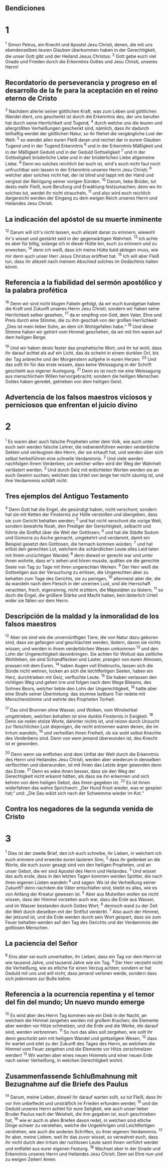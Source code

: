## Bendiciones
# 1
<sup class='bibleverse'>1</sup> Simon Petrus, ein Knecht und Apostel Jesu Christi, denen, die mit uns ebendenselben teuren Glauben überkommen haben in der Gerechtigkeit, die unser Gott gibt und der Heiland Jesus Christus: <sup class='bibleverse'>2</sup> Gott gebe euch viel Gnade und Frieden durch die Erkenntnis Gottes und Jesu Christi, unseres Herrn! 

## Recordatorio de perseverancia y progreso en el desarrollo de la fe para la aceptación en el reino eterno de Cristo
<sup class='bibleverse'>3</sup> Nachdem allerlei seiner göttlichen Kraft, was zum Leben und göttlichen Wandel dient, uns geschenkt ist durch die Erkenntnis des, der uns berufen hat durch seine Herrlichkeit und Tugend, <sup class='bibleverse'>4</sup> durch welche uns die teuren und allergrößten Verheißungen geschenkt sind, nämlich, dass ihr dadurch teilhaftig werdet der göttlichen Natur, so ihr fliehet die vergängliche Lust der Welt: <sup class='bibleverse'>5</sup> so wendet allen euren Fleiß daran und reichet dar in eurem Glauben Tugend und in der Tugend Erkenntnis <sup class='bibleverse'>6</sup> und in der Erkenntnis Mäßigkeit und in der Mäßigkeit Geduld und in der Geduld Gottseligkeit <sup class='bibleverse'>7</sup> und in der Gottseligkeit brüderliche Liebe und in der brüderlichen Liebe allgemeine Liebe. <sup class='bibleverse'>8</sup> Denn wo solches reichlich bei euch ist, wird's euch nicht faul noch unfruchtbar sein lassen in der Erkenntnis unseres Herrn Jesu Christi; <sup class='bibleverse'>9</sup> welcher aber solches nicht hat, der ist blind und tappt mit der Hand und vergisst der Reinigung seiner vorigen Sünden. <sup class='bibleverse'>10</sup> Darum, liebe Brüder, tut desto mehr Fleiß, eure Berufung und Erwählung festzumachen; denn wo ihr solches tut, werdet ihr nicht straucheln, <sup class='bibleverse'>11</sup> und also wird euch reichlich dargereicht werden der Eingang zu dem ewigen Reich unseres Herrn und Heilandes Jesu Christi. 

## La indicación del apóstol de su muerte inminente
<sup class='bibleverse'>12</sup> Darum will ich's nicht lassen, euch allezeit daran zu erinnern, wiewohl ihr's wisset und gestärkt seid in der gegenwärtigen Wahrheit. <sup class='bibleverse'>13</sup> Ich achte es aber für billig, solange ich in dieser Hütte bin, euch zu erinnern und zu erwecken; <sup class='bibleverse'>14</sup> denn ich weiß, dass ich meine Hütte bald ablegen muss, wie mir denn auch unser Herr Jesus Christus eröffnet hat. <sup class='bibleverse'>15</sup> Ich will aber Fleiß tun, dass ihr allezeit nach meinem Abschied solches im Gedächtnis halten könnt. 

## Referencia a la fiabilidad del sermón apostólico y la palabra profética
<sup class='bibleverse'>16</sup> Denn wir sind nicht klugen Fabeln gefolgt, da wir euch kundgetan haben die Kraft und Zukunft unseres Herrn Jesu Christi; sondern wir haben seine Herrlichkeit selber gesehen, <sup class='bibleverse'>17</sup> da er empfing von Gott, dem Vater, Ehre und Preis durch eine Stimme, die zu ihm geschah von der großen Herrlichkeit: „Dies ist mein lieber Sohn, an dem ich Wohlgefallen habe.“ <sup class='bibleverse'>18</sup> Und diese Stimme haben wir gehört vom Himmel geschehen, da wir mit ihm waren auf dem heiligen Berge. 

<sup class='bibleverse'>19</sup> Und wir haben desto fester das prophetische Wort, und ihr tut wohl, dass ihr darauf achtet als auf ein Licht, das da scheint in einem dunklen Ort, bis der Tag anbreche und der Morgenstern aufgehe in euren Herzen. <sup class='bibleverse'>20</sup> Und das sollt ihr für das erste wissen, dass keine Weissagung in der Schrift geschieht aus eigener Auslegung. <sup class='bibleverse'>21</sup> Denn es ist noch nie eine Weissagung aus menschlichem Willen hervorgebracht; sondern die heiligen Menschen Gottes haben geredet, getrieben von dem heiligen Geist.

## Advertencia de los falsos maestros viciosos y perniciosos que enfrentan el juicio divino
# 2
<sup class='bibleverse'>1</sup> Es waren aber auch falsche Propheten unter dem Volk, wie auch unter euch sein werden falsche Lehrer, die nebeneinführen werden verderbliche Sekten und verleugnen den Herrn, der sie erkauft hat, und werden über sich selbst herbeiführen eine schnelle Verdammnis. <sup class='bibleverse'>2</sup> Und viele werden nachfolgen ihrem Verderben; um welcher willen wird der Weg der Wahrheit verlästert werden. <sup class='bibleverse'>3</sup> Und durch Geiz mit erdichteten Worten werden sie an euch Gewinn suchen; welchen das Urteil von lange her nicht säumig ist, und ihre Verdammnis schläft nicht. 

## Tres ejemplos del Antiguo Testamento
<sup class='bibleverse'>4</sup> Denn Gott hat die Engel, die gesündigt haben, nicht verschont, sondern hat sie mit Ketten der Finsternis zur Hölle verstoßen und übergeben, dass sie zum Gericht behalten werden; <sup class='bibleverse'>5</sup> und hat nicht verschont die vorige Welt, sondern bewahrte Noah, den Prediger der Gerechtigkeit, selbacht und führte die Sintflut über die Welt der Gottlosen; <sup class='bibleverse'>6</sup> und hat die Städte Sodom und Gomorra zu Asche gemacht, umgekehrt und verdammt, damit ein Beispiel gesetzt den Gottlosen, die hernach kommen würden; <sup class='bibleverse'>7</sup> und hat erlöst den gerechten Lot, welchem die schändlichen Leute alles Leid taten mit ihrem unzüchtigen Wandel; <sup class='bibleverse'>8</sup> denn dieweil er gerecht war und unter ihnen wohnte, dass er's sehen und hören musste, quälten sie die gerechte Seele von Tag zu Tage mit ihren ungerechten Werken. <sup class='bibleverse'>9</sup> Der Herr weiß die Gottseligen aus der Versuchung zu erlösen, die Ungerechten aber zu behalten zum Tage des Gerichts, sie zu peinigen, <sup class='bibleverse'>10</sup> allermeist aber die, die da wandeln nach dem Fleisch in der unreinen Lust, und die Herrschaft verachten, frech, eigensinnig, nicht erzittern, die Majestäten zu lästern, <sup class='bibleverse'>11</sup> so doch die Engel, die größere Stärke und Macht haben, kein lästerlich Urteil wider sie fällen vor dem Herrn. 

## Descripción de la maldad y la inmoralidad de los falsos maestros
<sup class='bibleverse'>12</sup> Aber sie sind wie die unvernünftigen Tiere, die von Natur dazu geboren sind, dass sie gefangen und geschlachtet werden, lästern, davon sie nichts wissen, und werden in ihrem verderblichen Wesen umkommen <sup class='bibleverse'>13</sup> und den Lohn der Ungerechtigkeit davonbringen. Sie achten für Wollust das zeitliche Wohlleben, sie sind Schandflecken und Laster, prangen von euren Almosen, prassen mit dem Euren, <sup class='bibleverse'>14</sup> haben Augen voll Ehebruchs, lassen sich die Sünde nicht wehren, locken an sich die leichtfertigen Seelen, haben ein Herz, durchtrieben mit Geiz, verfluchte Leute. <sup class='bibleverse'>15</sup> Sie haben verlassen den richtigen Weg und gehen irre und folgen nach dem Wege Bileams, des Sohnes Beors, welcher liebte den Lohn der Ungerechtigkeit, <sup class='bibleverse'>16</sup> hatte aber eine Strafe seiner Übertretung: das stumme lastbare Tier redete mit Menschenstimme und wehrte des Propheten Torheit. 

<sup class='bibleverse'>17</sup> Das sind Brunnen ohne Wasser, und Wolken, vom Windwirbel umgetrieben, welchen behalten ist eine dunkle Finsternis in Ewigkeit. <sup class='bibleverse'>18</sup> Denn sie reden stolze Worte, dahinter nichts ist, und reizen durch Unzucht zur fleischlichen Lust diejenigen, die recht entronnen waren denen, die im Irrtum wandeln, <sup class='bibleverse'>19</sup> und verheißen ihnen Freiheit, ob sie wohl selbst Knechte des Verderbens sind. Denn von wem jemand überwunden ist, des Knecht ist er geworden. 

<sup class='bibleverse'>20</sup> Denn wenn sie entflohen sind dem Unflat der Welt durch die Erkenntnis des Herrn und Heilandes Jesu Christi, werden aber wiederum in denselben verflochten und überwunden, ist mit ihnen das Letzte ärger geworden denn das Erste. <sup class='bibleverse'>21</sup> Denn es wäre ihnen besser, dass sie den Weg der Gerechtigkeit nicht erkannt hätten, als dass sie ihn erkennen und sich kehren von dem heiligen Gebot, das ihnen gegeben ist. <sup class='bibleverse'>22</sup> Es ist ihnen widerfahren das wahre Sprichwort: „Der Hund frisst wieder, was er gespien hat;“ und: „Die Sau wälzt sich nach der Schwemme wieder im Kot.“

## Contra los negadores de la segunda venida de Cristo
# 3
<sup class='bibleverse'>1</sup> Dies ist der zweite Brief, den ich euch schreibe, ihr Lieben, in welchem ich euch erinnere und erwecke euren lauteren Sinn, <sup class='bibleverse'>2</sup> dass ihr gedenket an die Worte, die euch zuvor gesagt sind von den heiligen Propheten, und an unser Gebot, die wir sind Apostel des Herrn und Heilandes. <sup class='bibleverse'>3</sup> Und wisset das aufs erste, dass in den letzten Tagen kommen werden Spötter, die nach ihren eigenen Lüsten wandeln <sup class='bibleverse'>4</sup> und sagen: Wo ist die Verheißung seiner Zukunft? denn nachdem die Väter entschlafen sind, bleibt es alles, wie es von Anfang der Kreatur gewesen ist. <sup class='bibleverse'>5</sup> Aber aus Mutwillen wollen sie nicht wissen, dass der Himmel vorzeiten auch war, dazu die Erde aus Wasser, und im Wasser bestanden durch Gottes Wort; <sup class='bibleverse'>6</sup> dennoch ward zu der Zeit die Welt durch dieselben mit der Sintflut verderbt. <sup class='bibleverse'>7</sup> Also auch der Himmel, der jetzund ist, und die Erde werden durch sein Wort gespart, dass sie zum Feuer behalten werden auf den Tag des Gerichts und der Verdammnis der gottlosen Menschen. 

## La paciencia del Señor
<sup class='bibleverse'>8</sup> Eins aber sei euch unverhalten, ihr Lieben, dass ein Tag vor dem Herrn ist wie tausend Jahre, und tausend Jahre wie ein Tag. <sup class='bibleverse'>9</sup> Der Herr verzieht nicht die Verheißung, wie es etliche für einen Verzug achten; sondern er hat Geduld mit uns und will nicht, dass jemand verloren werde, sondern dass sich jedermann zur Buße kehre. 

## Referencia a la ocurrencia repentina y el temor del fin del mundo; Un nuevo mundo emerge
<sup class='bibleverse'>10</sup> Es wird aber des Herrn Tag kommen wie ein Dieb in der Nacht, an welchem die Himmel zergehen werden mit großem Krachen; die Elemente aber werden vor Hitze schmelzen, und die Erde und die Werke, die darauf sind, werden verbrennen. <sup class='bibleverse'>11</sup> So nun das alles soll zergehen, wie sollt ihr denn geschickt sein mit heiligem Wandel und gottseligem Wesen, <sup class='bibleverse'>12</sup> dass ihr wartet und eilet zu der Zukunft des Tages des Herrn, an welchem die Himmel vom Feuer zergehen und die Elemente vor Hitze zerschmelzen werden! <sup class='bibleverse'>13</sup> Wir warten aber eines neuen Himmels und einer neuen Erde nach seiner Verheißung, in welchen Gerechtigkeit wohnt. 

## Zusammenfassende Schlußmahnung mit Bezugnahme auf die Briefe des Paulus
<sup class='bibleverse'>14</sup> Darum, meine Lieben, dieweil ihr darauf warten sollt, so tut Fleiß, dass ihr vor ihm unbefleckt und unsträflich im Frieden erfunden werdet; <sup class='bibleverse'>15</sup> und die Geduld unseres Herrn achtet für eure Seligkeit, wie auch unser lieber Bruder Paulus nach der Weisheit, die ihm gegeben ist, euch geschrieben hat, <sup class='bibleverse'>16</sup> wie er auch in allen Briefen davon redet, in welchen sind etliche Dinge schwer zu verstehen, welche die Ungelehrigen und Leichtfertigen verdrehen, wie auch die anderen Schriften, zu ihrer eigenen Verdammnis. <sup class='bibleverse'>17</sup> Ihr aber, meine Lieben, weil ihr das zuvor wisset, so verwahret euch, dass ihr nicht durch den Irrtum der ruchlosen Leute samt ihnen verführt werdet und entfallet aus eurer eigenen Festung. <sup class='bibleverse'>18</sup> Wachset aber in der Gnade und Erkenntnis unseres Herrn und Heilandes Jesu Christi. Dem sei Ehre nun und zu ewigen Zeiten! Amen.